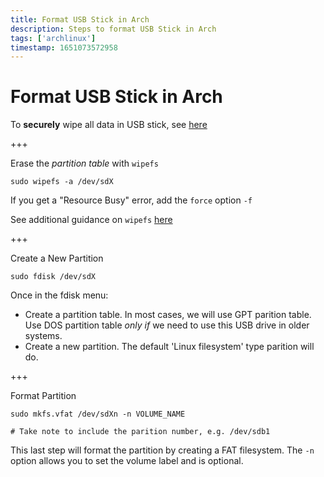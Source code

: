 ```yaml
---
title: Format USB Stick in Arch
description: Steps to format USB Stick in Arch
tags: ['archlinux']
timestamp: 1651073572958
---
```


# Format USB Stick in Arch

To **securely** wipe all data in USB stick, see [here](/posts/Securely_Wipe_Storage_Device.md)

+++

Erase the _partition table_ with `wipefs`

```
sudo wipefs -a /dev/sdX
```

If you get a "Resource Busy" error, add the `force` option `-f`

See additional guidance on `wipefs` [here](https://unix.stackexchange.com/a/756991)

+++

Create a New Partition

```
sudo fdisk /dev/sdX
```

Once in the fdisk menu:

- Create a partition table. In most cases, we will use GPT parition table. Use DOS partition table _only if_ we need to use this USB drive in older systems.
- Create a new partition. The default 'Linux filesystem' type parition will do.

+++

Format Partition

```
sudo mkfs.vfat /dev/sdXn -n VOLUME_NAME

# Take note to include the parition number, e.g. /dev/sdb1
```

This last step will format the partition by creating a FAT filesystem. The `-n` option allows you to set the volume label and is optional.

<PostDate />
<PageTags />
